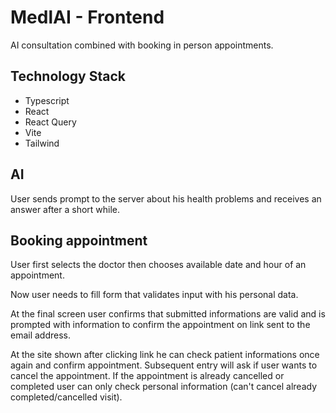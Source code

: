 # MedlAI - Frontend
AI consultation combined with booking in person appointments.

## Technology Stack
- Typescript
- React
- React Query
- Vite
- Tailwind

## AI
User sends prompt to the server about his health problems and receives an answer after a short while.

## Booking appointment
User first selects the doctor then chooses available date and hour of an appointment.

Now user needs to fill form that validates input with his personal data.

At the final screen user confirms that submitted informations are valid and is prompted with information to confirm the appointment on link sent to the email address.

At the site shown after clicking link he can check patient informations once again and confirm appointment. Subsequent entry will ask if user wants to cancel the appointment. If the appointment is already cancelled or completed user can only check personal information (can't cancel already completed/cancelled visit).
